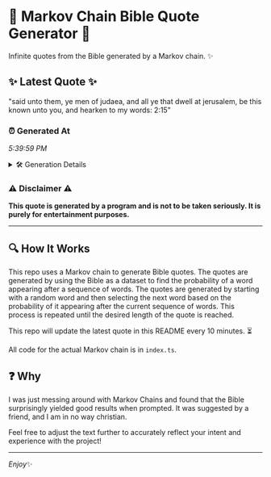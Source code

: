 # 📖 Markov Chain Bible Quote Generator 📖

Infinite quotes from the Bible generated by a Markov chain. ✨

## ✨ Latest Quote ✨
"said unto them, ye men of judaea, and all ye that dwell at jerusalem, be this known unto you, and hearken to my words: 2:15"

### ⏰ Generated At
*5:39:59 PM*

<details>
    <summary>🛠️ Generation Details</summary>
    <p>
        <strong>🌱 Seed:</strong> said<br>
        <strong>🔄 Iterations:</strong> 24<br>
        <strong>📜 Context History:</strong><br>[ said ]: unto<br>[ said, unto ]: them,<br>[ said, unto, them, ]: ye<br>[ said, unto, them,, ye ]: men<br>[ said, unto, them,, ye, men ]: of<br>[ said, unto, them,, ye, men, of ]: judaea,<br>[ unto, them,, ye, men, of, judaea, ]: and<br>[ them,, ye, men, of, judaea,, and ]: all<br>[ ye, men, of, judaea,, and, all ]: ye<br>[ men, of, judaea,, and, all, ye ]: that<br>[ of, judaea,, and, all, ye, that ]: dwell<br>[ judaea,, and, all, ye, that, dwell ]: at<br>[ and, all, ye, that, dwell, at ]: jerusalem,<br>[ all, ye, that, dwell, at, jerusalem, ]: be<br>[ ye, that, dwell, at, jerusalem,, be ]: this<br>[ that, dwell, at, jerusalem,, be, this ]: known<br>[ dwell, at, jerusalem,, be, this, known ]: unto<br>[ at, jerusalem,, be, this, known, unto ]: you,<br>[ jerusalem,, be, this, known, unto, you, ]: and<br>[ be, this, known, unto, you,, and ]: hearken<br>[ this, known, unto, you,, and, hearken ]: to<br>[ known, unto, you,, and, hearken, to ]: my<br>[ unto, you,, and, hearken, to, my ]: words:<br>[ you,, and, hearken, to, my, words: ]: 2:15<br>
    </p>
</details>

### ⚠️ Disclaimer ⚠️
**This quote is generated by a program and is not to be taken seriously. It is purely for entertainment purposes.**

---

## 🔍 How It Works

This repo uses a Markov chain to generate Bible quotes. The quotes are generated by using the Bible as a dataset to find the probability of a word appearing after a sequence of words. The quotes are generated by starting with a random word and then selecting the next word based on the probability of it appearing after the current sequence of words. This process is repeated until the desired length of the quote is reached.

This repo will update the latest quote in this README every 10 minutes. ⏳

All code for the actual Markov chain is in `index.ts`.

## ❓ Why

I was just messing around with Markov Chains and found that the Bible surprisingly yielded good results when prompted. 
It was suggested by a friend, and I am in no way christian.

Feel free to adjust the text further to accurately reflect your intent and experience with the project!

---

*Enjoy*✨
